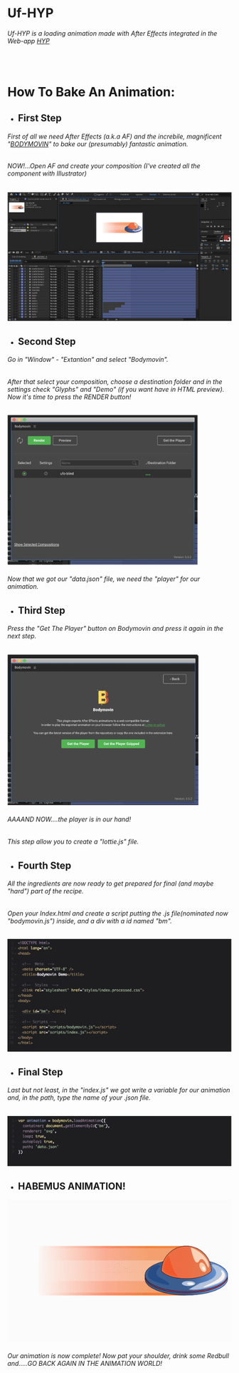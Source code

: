 # Uf-HYP
###### Uf-HYP is a loading animation made with After Effects integrated in the Web-app [HYP](https://happy-beaver-hyp.netlify.com/)


<br/>


# How To Bake An Animation:


- ## First Step
###### First of all we need After Effects (a.k.a AF) and the increbile, magnificent "[BODYMOVIN](https://aescripts.com/bodymovin/)" to bake our (presumably) fantastic animation.
###### NOW!...Open AF and create your composition (I've created all the component with Illustrator)

![step1](https://github.com/mrhate8/Uf-HYP/blob/master/img/img1.jpg)



- ## Second Step
###### Go in "Window" - "Extantion" and select "Bodymovin".
###### After that select your composition, choose a destination folder and in the settings check "Glyphs" and "Demo" (if you want have in HTML preview). Now it's time to press the RENDER button!
![step2](https://github.com/mrhate8/Uf-HYP/blob/master/img/img2.jpg)

###### Now that we got our "data.json" file, we need the "player" for our animation.



- ## Third Step
###### Press the "Get The Player" button on Bodymovin and press it again in the next step.
![step3](https://github.com/mrhate8/Uf-HYP/blob/master/img/img3.jpg)
###### AAAAND NOW....the player is in our hand!
###### This step allow you to create a "lottie.js" file.

- ## Fourth Step
###### All the ingredients are now ready to get prepared for final (and maybe "hard") part of the recipe.
###### Open your Index.html and create a script putting the .js file(nominated now "bodymovin.js") inside, and a div with a id named "bm".

![step4](https://github.com/mrhate8/Uf-HYP/blob/master/img/img4.png)

- ## Final Step
###### Last but not least, in the "index.js" we got write a variable for our animation and, in the path, type the name of your .json file.

![step5](https://github.com/mrhate8/Uf-HYP/blob/master/img/img5.png)

- ## HABEMUS ANIMATION!

![animation](https://github.com/mrhate8/Uf-HYP/blob/master/ufo-blind.gif)

###### Our animation is now complete! Now pat your shoulder, drink some Redbull and.....GO BACK AGAIN IN THE ANIMATION WORLD!
